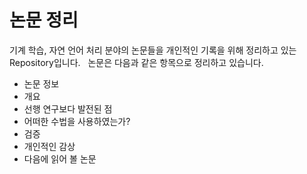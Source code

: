 # 논문 정리
기계 학습, 자연 언어 처리 분야의 논문들을 개인적인 기록을 위해 정리하고 있는 Repository입니다.  
논문은 다음과 같은 항목으로 정리하고 있습니다.
- 논문 정보
- 개요
- 선행 연구보다 발전된 점
- 어떠한 수법을 사용하였는가?
- 검증
- 개인적인 감상
- 다음에 읽어 볼 논문
